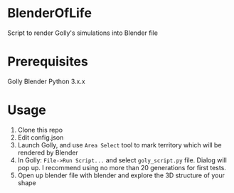 # BlenderOfLife
Script to render Golly's simulations into Blender file

# Prerequisites
Golly
Blender
Python 3.x.x

# Usage
1) Clone this repo
2) Edit config.json
3) Launch Golly, and use `Area Select` tool to mark territory which will be
rendered by Blender
4) In Golly: `File->Run Script...` and select `goly_script.py` file. Dialog will
pop up. I recommend using no more than 20 generations for first tests.
5) Open up blender file with blender and explore the 3D structure of your shape
